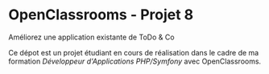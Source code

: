 # OpenClassrooms - Projet 8

Améliorez une application existante de ToDo & Co

Ce dépot est un projet étudiant en cours de réalisation dans le cadre de ma formation *Développeur d'Applications PHP/Symfony* avec OpenClassrooms.
